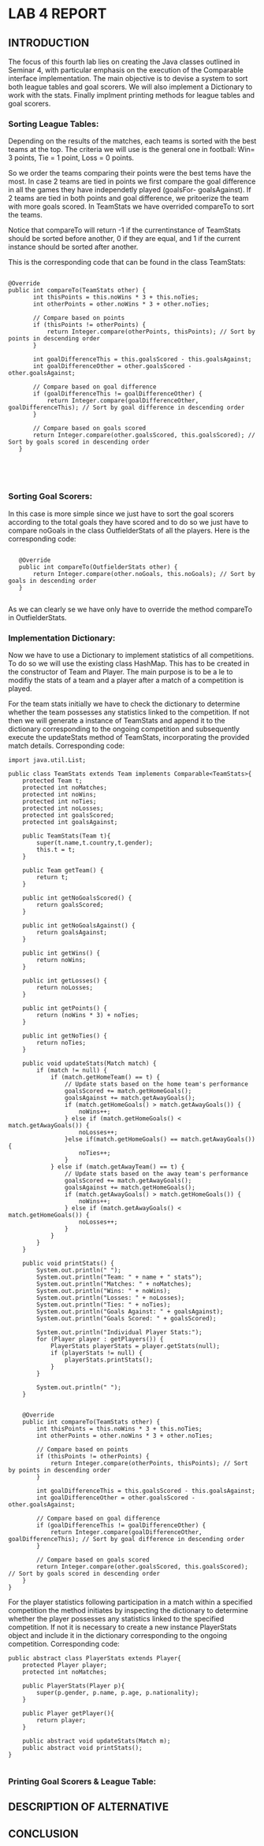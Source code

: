 # LAB 4 REPORT
## INTRODUCTION

 The focus of this fourth lab lies on creating the Java classes outlined in Seminar 4, with particular emphasis on the execution of the Comparable interface implementation. The main objective is to devise a system 
 to sort both league tables and goal scorers. We will also implement a Dictionary to work with the stats. Finally implment printing methods for league tables and goal scorers.

 ### Sorting League Tables:
 Depending on the results of the matches, each teams is sorted with the best teams at the top. The criteria we will use is the general one in football: Win= 3 points, Tie = 1 point, Loss = 0 points.
 
 So we order the teams comparing their points were the best tems have the most. 
 In case 2 teams are tied in points we first compare the goal difference in all the games they have independetly played (goalsFor- goalsAgainst).
 If 2 teams are tied in both points and goal difference, we pritoerize the team with more goals scored.
 In TeamStats we have overrided compareTo to sort the teams. 
 
 Notice that compareTo will return -1 if the currentinstance of TeamStats should be sorted before another, 0 if they are equal, and 1 if the current instance should be sorted after another.
 
 This is the corresponding code that can be found in the class TeamStats:
 ```

@Override
public int compareTo(TeamStats other) {
        int thisPoints = this.noWins * 3 + this.noTies;
        int otherPoints = other.noWins * 3 + other.noTies;

        // Compare based on points
        if (thisPoints != otherPoints) {
            return Integer.compare(otherPoints, thisPoints); // Sort by points in descending order
        }

        int goalDifferenceThis = this.goalsScored - this.goalsAgainst;
        int goalDifferenceOther = other.goalsScored - other.goalsAgainst;

        // Compare based on goal difference
        if (goalDifferenceThis != goalDifferenceOther) {
            return Integer.compare(goalDifferenceOther, goalDifferenceThis); // Sort by goal difference in descending order
        }

        // Compare based on goals scored
        return Integer.compare(other.goalsScored, this.goalsScored); // Sort by goals scored in descending order
    }





```

 
 ### Sorting  Goal Scorers:
 In this case is more simple since we just have to sort the goal scorers according to the total goals they have scored and to do so we just have to compare noGoals in the class OutfielderStats of all the players.
 Here is the corresponding code:

 ```

    @Override
    public int compareTo(OutfielderStats other) {
        return Integer.compare(other.noGoals, this.noGoals); // Sort by goals in descending order
    }


```
As we can clearly se we have only have to override the method compareTo in OutfielderStats.


 ### Implementation Dictionary:

Now we have to use a Dictionary to implement statistics of all competitions. To do so we will use the existing class HashMap. This  has to be created in the constructor of Team and
Player. The main purpose is to be a le to modifiy the stats of a team and a player after a match of a competition is played.

For the team stats initially we have to check the dictionary to determine whether the team possesses any statistics linked to the competition. If not then we will generate a instance of TeamStats and append it to the dictionary corresponding to the ongoing competition and subsequently execute the updateStats method of TeamStats, incorporating the provided match details. 
Corresponding code:

```
import java.util.List;

public class TeamStats extends Team implements Comparable<TeamStats>{
    protected Team t;
    protected int noMatches;
    protected int noWins;
    protected int noTies;
    protected int noLosses;
    protected int goalsScored;
    protected int goalsAgainst;

    public TeamStats(Team t){
        super(t.name,t.country,t.gender);
        this.t = t;
    }

    public Team getTeam() {
        return t;
    }

    public int getNoGoalsScored() {
        return goalsScored;
    }

    public int getNoGoalsAgainst() {
        return goalsAgainst;
    }

    public int getWins() {
        return noWins;
    }

    public int getLosses() {
        return noLosses;
    }

    public int getPoints() {
        return (noWins * 3) + noTies;
    }    

    public int getNoTies() {
        return noTies;
    }

    public void updateStats(Match match) {
        if (match != null) {
            if (match.getHomeTeam() == t) {
                // Update stats based on the home team's performance
                goalsScored += match.getHomeGoals();
                goalsAgainst += match.getAwayGoals();
                if (match.getHomeGoals() > match.getAwayGoals()) {
                    noWins++;
                } else if (match.getHomeGoals() < match.getAwayGoals()) {
                    noLosses++;
                }else if(match.getHomeGoals() == match.getAwayGoals()) {
                    noTies++;
                }    
            } else if (match.getAwayTeam() == t) {
                // Update stats based on the away team's performance
                goalsScored += match.getAwayGoals();
                goalsAgainst += match.getHomeGoals();
                if (match.getAwayGoals() > match.getHomeGoals()) {
                    noWins++;
                } else if (match.getAwayGoals() < match.getHomeGoals()) {
                    noLosses++;
                }
            }
        }
    }

    public void printStats() {
        System.out.println(" ");
        System.out.println("Team: " + name + " stats");
        System.out.println("Matches: " + noMatches);
        System.out.println("Wins: " + noWins);
        System.out.println("Losses: " + noLosses);
        System.out.println("Ties: " + noTies);
        System.out.println("Goals Against: " + goalsAgainst);
        System.out.println("Goals Scored: " + goalsScored);
    
        System.out.println("Individual Player Stats:");
        for (Player player : getPlayers()) {
            PlayerStats playerStats = player.getStats(null);
            if (playerStats != null) {
                playerStats.printStats();
            }
        }
    
        System.out.println(" ");
    }
    

    @Override
    public int compareTo(TeamStats other) {
        int thisPoints = this.noWins * 3 + this.noTies;
        int otherPoints = other.noWins * 3 + other.noTies;

        // Compare based on points
        if (thisPoints != otherPoints) {
            return Integer.compare(otherPoints, thisPoints); // Sort by points in descending order
        }

        int goalDifferenceThis = this.goalsScored - this.goalsAgainst;
        int goalDifferenceOther = other.goalsScored - other.goalsAgainst;

        // Compare based on goal difference
        if (goalDifferenceThis != goalDifferenceOther) {
            return Integer.compare(goalDifferenceOther, goalDifferenceThis); // Sort by goal difference in descending order
        }

        // Compare based on goals scored
        return Integer.compare(other.goalsScored, this.goalsScored); // Sort by goals scored in descending order
    }
}
```
For the player statistics following participation in a match within a specified competition the method initiates by inspecting the dictionary to determine whether the player possesses any statistics linked to the specified competition. If not it is necessary to create a new instance PlayerStats object and include it in the dictionary corresponding to the ongoing competition.
Corresponding code:
```
public abstract class PlayerStats extends Player{
    protected Player player;
    protected int noMatches;

    public PlayerStats(Player p){
        super(p.gender, p.name, p.age, p.nationality);
    }

    public Player getPlayer(){
        return player;
    }

    public abstract void updateStats(Match m);
    public abstract void printStats();
}


```

 ### Printing Goal Scorers & League Table:
 

## DESCRIPTION OF ALTERNATIVE  




## CONCLUSION
